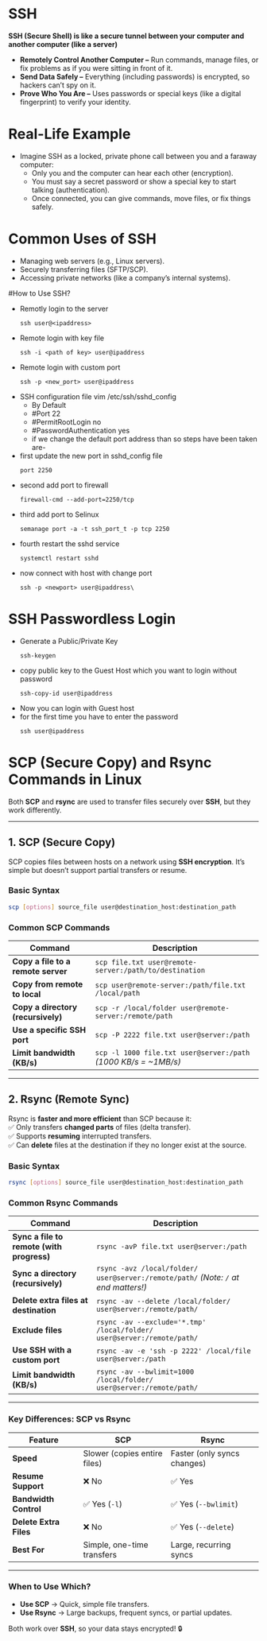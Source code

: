 # SSH
**SSH (Secure Shell) is like a secure tunnel between your computer and another computer (like a server)**
  - **Remotely Control Another Computer –** Run commands, manage files, or fix problems as if you were sitting in front of it.
  - **Send Data Safely –** Everything (including passwords) is encrypted, so hackers can’t spy on it.
  - **Prove Who You Are –** Uses passwords or special keys (like a digital fingerprint) to verify your identity.

# Real-Life Example
- Imagine SSH as a locked, private phone call between you and a faraway computer:
  - Only you and the computer can hear each other (encryption).
  - You must say a secret password or show a special key to start talking (authentication).
  - Once connected, you can give commands, move files, or fix things safely.

# Common Uses of SSH
  - Managing web servers (e.g., Linux servers).
  - Securely transferring files (SFTP/SCP).
  - Accessing private networks (like a company’s internal systems).

#How to Use SSH?
- Remotly login to the server
  ```
  ssh user@<ipaddress>
  ```
- Remote login with key file 
  ```
  ssh -i <path of key> user@ipaddress
  ```
- Remote login with custom port
  ```
  ssh -p <new_port> user@ipaddress
  ```
- SSH configuration file
vim /etc/ssh/sshd_config
  - By Default
  - #Port 22
  - #PermitRootLogin no
  - #PasswordAuthentication yes
  - if we change the default port address than so steps have been taken are-
- first update the new port in sshd_config file
  ```
  port 2250
  ```
- second add port to firewall
  ```
  firewall-cmd --add-port=2250/tcp
  ```
- third add port to Selinux
  ```
  semanage port -a -t ssh_port_t -p tcp 2250
  ```
- fourth restart the sshd service
  ```
  systemctl restart sshd
  ```
- now connect with host with change port
  ```
  ssh -p <newport> user@ipaddress\
  ```
# SSH Passwordless Login
- Generate a Public/Private Key
  ```
  ssh-keygen
  ```
- copy public key to the Guest Host which you want to login without password
  ```
  ssh-copy-id user@ipaddress
  ```
- Now you can login with Guest host
- for the first time you have to enter the password
  ```
  ssh user@ipaddress
  ```

# **SCP (Secure Copy) and Rsync Commands in Linux**  

Both **SCP** and **rsync** are used to transfer files securely over **SSH**, but they work differently.  

---

## **1. SCP (Secure Copy)**  
SCP copies files between hosts on a network using **SSH encryption**. It’s simple but doesn’t support partial transfers or resume.  

### **Basic Syntax**  
```sh
scp [options] source_file user@destination_host:destination_path
```  

### **Common SCP Commands**  
| Command | Description |
|---------|-------------|
| **Copy a file to a remote server** | `scp file.txt user@remote-server:/path/to/destination` |
| **Copy from remote to local** | `scp user@remote-server:/path/file.txt /local/path` |
| **Copy a directory (recursively)** | `scp -r /local/folder user@remote-server:/remote/path` |
| **Use a specific SSH port** | `scp -P 2222 file.txt user@server:/path` |
| **Limit bandwidth (KB/s)** | `scp -l 1000 file.txt user@server:/path` *(1000 KB/s = ~1MB/s)* |

---

## **2. Rsync (Remote Sync)**  
Rsync is **faster and more efficient** than SCP because it:  
✅ Only transfers **changed parts** of files (delta transfer).  
✅ Supports **resuming** interrupted transfers.  
✅ Can **delete** files at the destination if they no longer exist at the source.  

### **Basic Syntax**  
```sh
rsync [options] source_file user@destination_host:destination_path
```  

### **Common Rsync Commands**  
| Command | Description |
|---------|-------------|
| **Sync a file to remote (with progress)** | `rsync -avP file.txt user@server:/path` |
| **Sync a directory (recursively)** | `rsync -avz /local/folder/ user@server:/remote/path/` *(Note: `/` at end matters!)* |
| **Delete extra files at destination** | `rsync -av --delete /local/folder/ user@server:/remote/path/` |
| **Exclude files** | `rsync -av --exclude='*.tmp' /local/folder/ user@server:/remote/path/` |
| **Use SSH with a custom port** | `rsync -av -e 'ssh -p 2222' /local/file user@server:/path` |
| **Limit bandwidth (KB/s)** | `rsync -av --bwlimit=1000 /local/folder/ user@server:/remote/path/` |

---

### **Key Differences: SCP vs Rsync**  
| Feature | SCP | Rsync |
|---------|-----|-------|
| **Speed** | Slower (copies entire files) | Faster (only syncs changes) |
| **Resume Support** | ❌ No | ✅ Yes |
| **Bandwidth Control** | ✅ Yes (`-l`) | ✅ Yes (`--bwlimit`) |
| **Delete Extra Files** | ❌ No | ✅ Yes (`--delete`) |
| **Best For** | Simple, one-time transfers | Large, recurring syncs |

---

### **When to Use Which?**  
- **Use SCP** → Quick, simple file transfers.  
- **Use Rsync** → Large backups, frequent syncs, or partial updates.  

Both work over **SSH**, so your data stays encrypted! 🔒  



